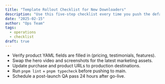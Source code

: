 ```yaml
---
title: "Template Rollout Checklist for New Downloaders"
description: "Use this five-step checklist every time you push the default SERP Apps lander to production."
date: "2025-02-15"
author: "Ops Team"
tags:
  - operations
  - checklist
draft: true
---
```


- Verify product YAML fields are filled in (pricing, testimonials, features).
- Swap the hero video and screenshots for the latest marketing assets.
- Update purchase and product URLs to production destinations.
- Run `pnpm lint` + `pnpm typecheck` before pushing to main.
- Schedule a post-launch QA pass 24 hours after go-live.
